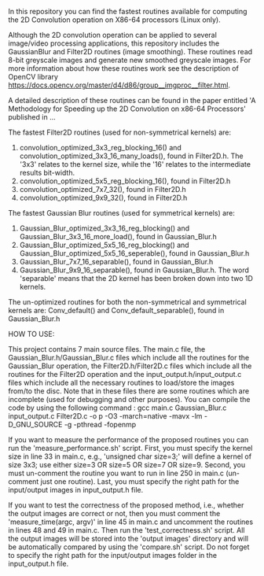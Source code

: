 In this repository you can find the fastest routines available for computing the 2D Convolution operation on X86-64 processors (Linux only). 

Although the 2D convolution operation can be applied to several image/video processing applications, this repository includes the GaussianBlur and Filter2D routines (image smoothing). These routines read 8-bit greyscale images and generate new smoothed greyscale images.
For more information about how these routines work see the description of OpenCV library https://docs.opencv.org/master/d4/d86/group__imgproc__filter.html. 

A detailed description of these routines can be found in the paper entitled 'A Methodology for Speeding up the 2D Convolution on
x86-64 Processors' published in ...

The fastest Filter2D routines (used for non-symmetrical kernels) are:
1. convolution_optimized_3x3_reg_blocking_16() and convolution_optimized_3x3_16_many_loads(), found in Filter2D.h. The '3x3' relates to the kernel size, while the '16' relates to the intermediate results bit-width.
2. convolution_optimized_5x5_reg_blocking_16(), found in Filter2D.h
3. convolution_optimized_7x7_32(), found in Filter2D.h
4. convolution_optimized_9x9_32(), found in Filter2D.h

The fastest Gaussian Blur routines (used for symmetrical kernels) are:
1. Gaussian_Blur_optimized_3x3_16_reg_blocking() and Gaussian_Blur_3x3_16_more_load(), found in Gaussian_Blur.h
2. Gaussian_Blur_optimized_5x5_16_reg_blocking() and Gaussian_Blur_optimized_5x5_16_seperable(), found in Gaussian_Blur.h
3. Gaussian_Blur_7x7_16_separable(), found in Gaussian_Blur.h
4. Gaussian_Blur_9x9_16_separable(), found in Gaussian_Blur.h. The word 'separable' means that the 2D kernel has been broken down into two 1D kernels.

The un-optimized routines for both the non-symmetrical and symmetrical kernels are:
 Conv_default() and Conv_default_separable(), found in Gaussian_Blur.h


HOW TO USE:

This project contains 7 main source files. The main.c file, the Gaussian_Blur.h/Gaussian_Blur.c files which include all the routines for the Gaussian_Blur operation, the Filter2D.h/Filter2D.c files which include all the routines for the Filter2D operation and the input_output.h/input_output.c files which include all the necessary routines to load/store the images from/to the disc. Note that in these files there are some routines which are incomplete (used for debugging and other purposes).
You can compile the code by using the following command : gcc main.c Gaussian_Blur.c input_output.c Filter2D.c -o p -O3 -march=native -mavx -lm -D_GNU_SOURCE  -g  -pthread -fopenmp

If you want to measure the performance of the proposed routines you can run the 'measure_performance.sh' script. First, you must specify the kernel size in line 33 in main.c, e.g., 'unsigned char size=3;' will define a kernel of size 3x3; use either size=3 OR size=5 OR size=7 OR size=9. Second, you must un-comment the routine you want to run in line 250 in main.c (un-comment just one routine). Last, you must specify the right path for the input/output images in input_output.h file. 

If you want to test the correctness of the proposed method, i.e., whether the output images are correct or not, then you must comment the 'measure_time(argc, argv)' in line 45 in main.c and uncomment the routines in lines 48 and 49 in main.c. 
Then run the 'test_correctness.sh' script. All the output images will be stored into the 'output images' directory and will be automatically compared by using the 'compare.sh' script. Do not forget to specify the right path for the input/output images folder in the input_output.h file.

